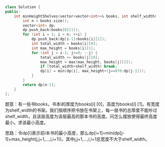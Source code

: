 ```cpp
class Solution {
public:
    int minHeightShelves(vector<vector<int>>& books, int shelf_width) {
        int n = books.size();
        vector<int> dp;
        dp.push_back(books[0][1]);
        for (int i = 1; i < n; ++i) {
            dp.push_back(dp[i-1]+books[i][1]);
            int total_width = books[i][0];
            int max_height = books[i][1];
            for (int j = i-1; j>=0; --j) {
                total_width += books[j][0];
                max_height = max(max_height, books[j][1]);
                if (total_width>shelf_width) break;
                dp[i] = min(dp[i], max_height+(j==0?0:dp[j-1]));
            }
        }
        return dp[n-1];
    }
};
```

题意：有一些书books，书本i的厚度为books[i] [0]，高度为books[i] [1]。有宽度为shelf_width的书架。我们按顺序把书放在书架上，每一层书的总厚度不能吵过shelf_width，且该层高度为该层最高的那本书的高度。问怎么摆放使得最终高度最小。求该最小高度。

思路：令dp[i]表示前i本书的最小高度，那么dp[i+1]=min(dp[j-1]+max_height(j,j+1,...,i,i+1))。其中j,j+1,...,i,i+1总宽度不大于shelf_width。
